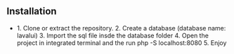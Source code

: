 ## Installation
<p>
    <ul>
        <li>
            1. Clone or extract the repository.
            2. Create a database (database name: lavalui)
            3. Import the sql file insde the database folder
            4. Open the project in integrated terminal and the run php -S localhost:8080
            5. Enjoy
        </li>
    </ul>
</p>
